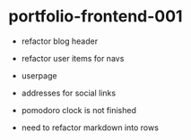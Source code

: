 # portfolio-frontend-001

- refactor blog header
- refactor user items for navs
- userpage


- addresses for social links
- pomodoro clock is not finished
- need to refactor markdown into rows